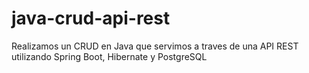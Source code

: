 # java-crud-api-rest
Realizamos un CRUD en Java que servimos a traves de una API REST utilizando Spring Boot, Hibernate y PostgreSQL
